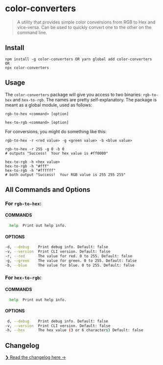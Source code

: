 # color-converters

> A utility that provides simple color conversions from RGB to Hex and vice-versa. Can be used to quickly convert one to the other on the command line.

## Install

```
npm install -g color-converters OR yarn global add color-converters
OR
npx color-converters
```

## Usage
The `color-converters` package will give you access to two binaries: `rgb-to-hex` and `hex-to-rgb`. The names are pretty self-explanatory. The package is meant as a global module, used as follows:

```shell
rgb-to-hex <command> [option]
```

```shell
hex-to-rgb <command> [option]
```

For conversions, you might do something like this:

```shell
rgb-to-hex -r <red value> -g <green value> -b <blue value>

rgb-to-hex -r 255 -g 0 -b 0
# outputs "Success!  Your hex value is #ff0000"
```

```shell
hex-to-rgb -h <hex value>
hex-to-rgb -h "#fff"
hex-to-rgb -h "#ffffff"
# both output "Success!  Your RGB value is 255 255 255"
```

## All Commands and Options

### For `rgb-to-hex`:

#### COMMANDS

```sh
  help  Print out help info.
```

#### OPTIONS
```sh
-d, --debug    Print debug info. Default: false
-v, --version  Print CLI version. Default: false
-r, --red      The value for red. 0 to 255. Default: false
-g, --green    The value for green. 0 to 255. Default: false
-b, --blue     The value for blue. 0 to 255. Default: false
```

### For `hex-to-rgb`:

#### COMMANDS

```sh
  help  Print out help info.
```

#### OPTIONS
```sh
 d, --debug    Print debug info. Default: false
-v, --version  Print CLI version. Default: false
-h, --hex      The hex value (3 or 6 characters) Default: false
```

## Changelog

[❯ Read the changelog here →](CHANGELOG.md)
